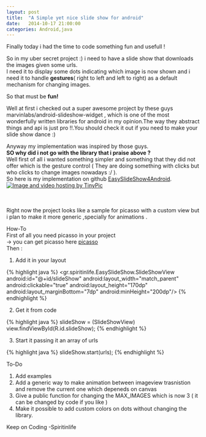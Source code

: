 ```yaml
---
layout: post
title:  "A Simple yet nice slide show for android"
date:   2014-10-17 21:00:00
categories: Android,java
---
```


Finally today i had the time to code something fun and usefull !

So in my uber secret project :) i need to have a slide show that downloads the images given some urls.<br>
I need it to display some dots indicating which image is now shown and i need it to handle <b>gestures</b>( right to left and left to right) as a default mechanism for changing images.

So that must be <b>fun!</b><br>

Well at first i checked out a super awesome project by these guys marvinlabs/android-slideshow-widget , which is one of the most wonderfully written libraries for android in my opinion.The way they abstract things and api is just pro !!.You should check it out if you need to make your slide show dance :)

Anyway my implementation was inspired by those guys.<br>
<b>SO why did i not go with the library that i praise above ?</b><br>
Well first of all i wanted something simpler and something that they did not offer which is the gesture control ( They are doing something with clicks but who clicks to change images nowadays :/ ). 
<br>
So here is my implementation on github <a href="https://github.com/spiritinlife/EasySlideShow4Android">EasySlideShow4Android</a>.
<a href="http://tinypic.com?ref=15zfm8j" target="_blank"><img src="http://i61.tinypic.com/15zfm8j.png" border="0" alt="Image and video hosting by TinyPic"></a>

<br><br>
Right now the project looks like a sample for picasso with a custom view but i plan to make it more generic ,specially for animations .



How-To<br>
First of all you need picasso in your project <br>
   -> you can get picasso here <a href="https://github.com/square/picasso">picasso</a><br>
Then :<br>
1) Add it in your layout 

{% highlight java %}
    <gr.spiritinlife.EasySlideShow.SlideShowView
        android:id="@+id/slideShow"
        android:layout_width="match_parent"
        android:clickable="true"
        android:layout_height="170dp"
        android:layout_marginBottom="7dp"
        android:minHeight="200dp"/>
{% endhighlight %}

        
2) Get it from code

{% highlight java %}
    slideShow = (SlideShowView) view.findViewById(R.id.slideShow);
{% endhighlight %}


3) Start  it passing it an array of urls

{% highlight java %}
    slideShow.start(urls);
{% endhighlight %}


To-Do <br>
1) Add examples <br>
2) Add a generic way to make animation between imageview trasnistion and remove the current one which depeneds on canvas <br>
3) Give a public function for changing the MAX_IMAGES which is now 3 ( it can be changed by code if you like )<br> 
4) Make it possible to add custom colors on dots without changing the library. <br>



Keep on Coding
-Spiritinlife
